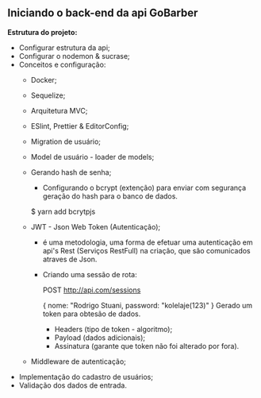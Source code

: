## Iniciando o back-end da api GoBarber ##

**Estrutura do projeto:**
  * Configurar estrutura da api;
  * Configurar o nodemon & sucrase;
  * Conceitos e configuração:
    * Docker;
    * Sequelize;
    * Arquitetura MVC;
    * ESlint, Prettier & EditorConfig;
    * Migration de usuário;
    * Model de usuário - loader de models;
    * Gerando hash de senha;
      - Configurando o bcrypt (extenção) para enviar com segurança geração do hash para o banco de dados.

      $ yarn add bcrytpjs

    * JWT - Json Web Token (Autenticação);
      - é uma metodologia, uma forma de efetuar uma autenticação em api's Rest (Serviços RestFull) na criação, que são comunicados atraves de Json.

      - Criando uma sessão de rota:

          POST http://api.com/sessions

          {
            nome: "Rodrigo Stuani,
            password: "kolelaje(123)"
          }
          Gerado um token para obtesão de dados.
           - Headers (tipo de token - algoritmo);
           - Payload (dados adicionais);
           - Assinatura (garante que token não foi alterado por fora).

    * Middleware de autenticação;
  * Implementação do cadastro de usuários;
  * Validação dos dados de entrada.

